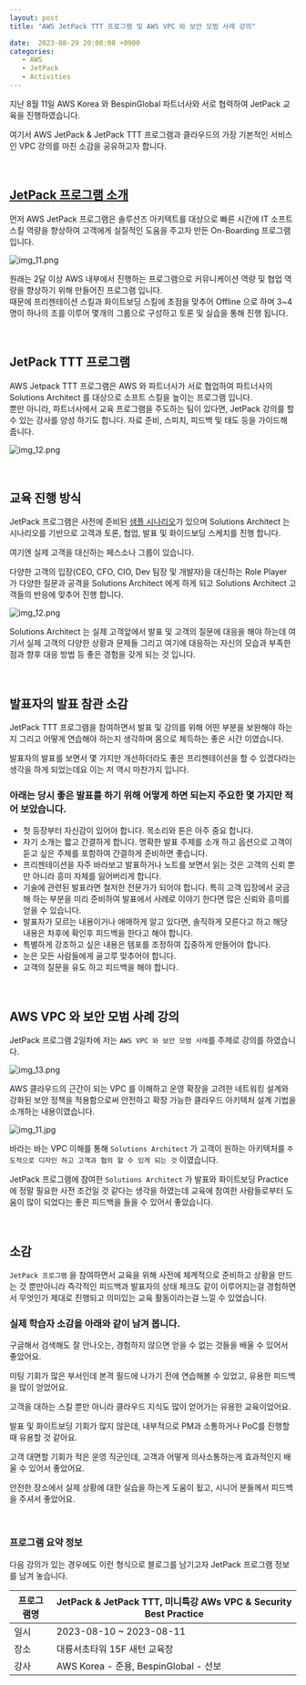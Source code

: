```yaml
---
layout: post
title: "AWS JetPack TTT 프로그램 및 AWS VPC 와 보안 모범 사례 강의"

date:  2023-08-29 20:00:00 +0900
categories:
   - AWS
   - JetPack
   - Activities
---
```


지난 8월 11일 AWS Korea 와 BespinGlobal 파트너사와 서로 협력하여 JetPack 교육을 진행하였습니다. 

여기서 AWS JetPack & JetPack TTT 프로그램과 클라우드의 가장 기본적인 서비스인 VPC 강의를 마친 소감을 공유하고자 합니다.

<br>

## [JetPack 프로그램 소개](https://catalog.us-east-1.prod.workshops.aws/workshops/ee539063-7391-4deb-86f4-4d0388d35cd6/ko-KR/0getstart/30jetpackintro)

먼저 AWS JetPack 프로그램은 솔루션즈 아키텍트를 대상으로 빠른 시간에 IT 소프트스킬 역량을 향상하여 고객에게 실질적인 도움을 주고자 만든 On-Boarding 프로그램입니다.

![img_11.png](/assets/images/23q3/img_11.png)

원래는 2달 이상 AWS 내부에서 진행하는 프로그램으로 커뮤니케이션 역량 및 협업 역량을 향상하기 위해 만들어진 프로그램 입니다.   
때문에 프리젠테이션 스킬과 화이트보딩 스킬에 초점을 맞추어 Offline 으로 하며 3~4 명이 하나의 조를 이루어 몇개의 그룹으로 구성하고 토론 및 실습을 통해 진행 됩니다.   

<br>

## JetPack TTT 프로그램

AWS Jetpack TTT 프로그램은 AWS 와 파트너사가 서로 협업하여 파트너사의 Solutions Architect 를 대상으로 소프트 스킬을 높이는 프로그램 입니다.  
뿐만 아니라, 파트너사에서 교육 프로그램을 주도하는 팀이 있다면, JetPack 강의를 할 수 있는 강사를 양성 하기도 합니다. 자료 준비, 스피치, 피드백 및 태도 등을 가이드해 줍니다.   

![img_12.png](/assets/images/23q3/img_12.png)


<br>

## 교육 진행 방식 

JetPack 프로그램은 사전에 준비된 [샘플 시나리오](https://catalog.us-east-1.prod.workshops.aws/workshops/ee539063-7391-4deb-86f4-4d0388d35cd6/ko-KR/0getstart/60scenario)가 있으며 Solutions Architect 는 시나리오를 기반으로 고객과 토론, 협업, 발표 및 화이드보딩 스케치를 진행 합니다.

여기엔 실제 고객을 대신하는 페스소나 그룹이 있습니다.  

다양한 고객의 입장(CEO, CFO, CIO, Dev 팀장 및 개발자)을 대신하는 Role Player 가 다양한 질문과 공격을 Solutions Architect 에게 하게 되고 Solutions Architect 고객들의 반응에 맞추어 진행 합니다.  

![img_12.png](/assets/images/23q3/img_12.jpg)

Solutions Architect 는 실제 고객앞에서 발표 및 고객의 질문에 대응을 해야 하는데 여기서 실제 고객의 다양한 상황과 문제들 그리고 여기에 대응하는 자신의 모습과 부족한 점과 향후 대응 방법 등 좋은 경험을 갖게 되는 것 입니다.   

<br>

## 발표자의 발표 참관 소감 

JetPack TTT 프로그램을 참여하면서 발표 및 강의를 위해 어떤 부분을 보완해야 하는지 그리고 어떻게 연습해야 하는지 생각하며 몸으로 체득하는 좋은 시간 이였습니다. 

발표자의 발표를 보면서 몇 가지만 개선하더라도 좋은 프리젠테이션을 할 수 있겠다라는 생각을 하게 되었는데요 이는 저 역시 마찬가지 입니다. 

### 아래는 당시 좋은 발표를 하기 위해 어떻게 하면 되는지 주요한 몇 가지만 적어 보았습니다. 
- 첫 등장부터 자신감이 있어야 합니다. 목소리와 톤은 아주 중요 합니다.
- 자기 소개는 짧고 간결하게 합니다. 명확한 발표 주제를 소개 하고 옵션으로 고객이 듣고 싶은 주제를 포함하여 간결하게 준비하면 좋습니다.
- 프리젠테이션을 자주 바라보고 발표하거나 노트를 보면서 읽는 것은 고객의 신뢰 뿐만 아니라 흥미 자체를 잃어버리게 합니다.  
- 기술에 관련된 발표라면 철저한 전문가가 되어야 합니다. 특히 고객 입장에서 궁금해 하는 부분을 미리 준비하여 발표에서 사례로 이야기 한다면 많은 신뢰와 흥미를 얻을 수 있습니다. 
- 발표자가 모르는 내용이거나 애매하게 알고 있다면, 솔직하게 모른다고 하고 해당 내용은 차후에 확인후 피드백을 한다고 해야 합니다. 
- 특별하게 강조하고 싶은 내용은 템포를 조정하여 집중하게 만들어야 합니다.
- 눈은 모든 사람들에게 골고루 맞추어야 합니다.
- 고객의 질문을 유도 하고 피드백을 해야 합니다.

<br>

## AWS VPC 와 보안 모범 사례 강의

JetPack 프로그램 2일차에 저는 `AWS VPC 와 보안 모범 사례`를 주제로 강의를 하였습니다.  

![img_13.png](/assets/images/23q3/img_13.png)

AWS 클라우드의 근간이 되는 VPC 를 이해하고 운영 확장을 고려한 네트워킹 설계와 강화된 보안 정책을 적용함으로써 안전하고 확장 가능한 클라우드 아키텍처 설계 기법을 소개하는 내용이였습니다.  

![img_11.jpg](/assets/images/23q3/img_11.jpg)

바라는 바는 VPC 이해를 통해 `Solutions Architect` 가 고객이 원하는 아키텍처를 `주도적으로 디자인 하고 고객과 협의 할 수 있게 되는 것` 이였습니다.

JetPack 프로그램에 참여한 `Solutions Architect` 가 발표와 화이트보딩 Practice 에 정말 필요한 사전 조건일 것 같다는 생각을 하였는데 교육에 참여한 사람들로부터 도움이 많이 되었다는 좋은 피드백을 들을 수 있어서 좋았습니다.  

<br>

## 소감 
`JetPack 프로그램` 을 참여하면서 교육을 위해 사전에 체계적으로 준비하고 상황을 만드는 것 뿐만아니라 즉각적인 피드백과 발표자의 상태 체크도 같이 이루어지는걸 경험하면서 무엇인가 제대로 진행되고 의미있는 교육 활동이라는걸 느낄 수 있었습니다.


### 실제 학습자 소감을 아래와 같이 남겨 봅니다. 

구글해서 검색해도 잘 안나오는, 경험하지 않으면 얻을 수 없는 것들을 배울 수 있어서 좋았어요.

미팅 기회가 많은 부서인데 본격 필드에 나가기 전에 연습해볼 수 있었고, 유용한 피드백을 많이 얻었어요.

고객을 대하는 스킬 뿐만 아니라 클라우드 지식도 많이 얻어가는 유용한 교육이었어요.

발표 및 화이트보딩 기회가 많지 않은데, 내부적으로 PM과 소통하거나 PoC를 진행할 때 유용할 것 같아요.

고객 대면할 기회가 적은 운영 직군인데, 고객과 어떻게 의사소통하는게 효과적인지 배울 수 있어서 좋았어요.

안전한 장소에서 실제 상황에 대한 실습을 하는게 도움이 됬고, 시니어 분들께서 피드백을 주셔서 좋았어요.


<br>


### 프로그램 요약 정보

다음 강의가 있는 경우에도 이런 형식으로 블로그를 남기고자 JetPack 프로그램 정보를 남겨 놓습니다. 

| 프로그램명 | JetPack & JetPack TTT, 미니특강 AWs VPC & Security Best Practice      |
|---------|----------------------------------------|
| 일시     | 2023-08-10 ~ 2023-08-11                |
| 장소     | 대륭서초타워 15F 새턴 교육장                 |  
| 강사     | AWS Korea - 준용, BespinGlobal - 선보    |
 
 